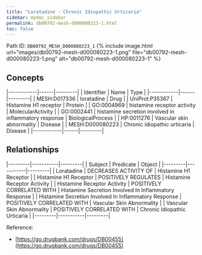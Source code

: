 ```yaml
---
title: "Loratadine - Chronic Idiopathic Urticaria"
sidebar: mydoc_sidebar
permalink: db00792-mesh-d000080223-1.html
toc: false 
---
```



Path ID: `DB00792_MESH_D000080223_1`
{% include image.html url="images/db00792-mesh-d000080223-1.png" file="db00792-mesh-d000080223-1.png" alt="db00792-mesh-d000080223-1" %}

## Concepts

|------------|------|---------|
| Identifier | Name | Type    |
|------------|------|---------|
| MESH:D017336 | loratadine | Drug |
| UniProt:P35367 | Histamine H1 receptor | Protein |
| GO:0004969 | histamine receptor activity | MolecularActivity |
| GO:0002441 | histamine secretion involved in inflammatory response | BiologicalProcess |
| HP:0011276 | Vascular skin abnormality | Disease |
| MESH:D000080223 | Chronic idiopathic urticaria | Disease |
|------------|------|---------|

## Relationships

|---------|-----------|---------|
| Subject | Predicate | Object  |
|---------|-----------|---------|
| Loratadine | DECREASES ACTIVITY OF | Histamine H1 Receptor |
| Histamine H1 Receptor | POSITIVELY REGULATES | Histamine Receptor Activity |
| Histamine Receptor Activity | POSITIVELY CORRELATED WITH | Histamine Secretion Involved In Inflammatory Response |
| Histamine Secretion Involved In Inflammatory Response | POSITIVELY CORRELATED WITH | Vascular Skin Abnormality |
| Vascular Skin Abnormality | POSITIVELY CORRELATED WITH | Chronic Idiopathic Urticaria |
|---------|-----------|---------|

Reference: 
  - [https://go.drugbank.com/drugs/DB00455](https://go.drugbank.com/drugs/DB00455)
